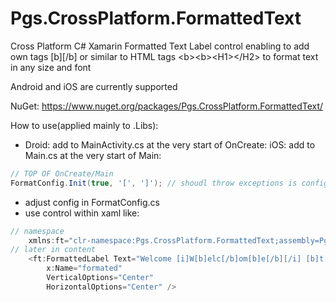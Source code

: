 # Pgs.CrossPlatform.FormattedText
Cross Platform C# Xamarin Formatted Text Label control enabling to add own tags [b][/b] or similar to HTML tags &lt;b>&lt;b>&lt;H1>&lt;/H2>  to format text in any size and font

Android and iOS are currently supported

NuGet:
https://www.nuget.org/packages/Pgs.CrossPlatform.FormattedText/

How to use(applied mainly to .Libs):
  * Droid: add to MainActivity.cs at the very start of OnCreate:
    iOS: add to Main.cs at the very start of Main:
```C#
// TOP OF OnCreate/Main
FormatConfig.Init(true, '[', ']'); // shoudl throw exceptions is config is lacking and chars that starts and ends tag
```
  * adjust config in FormatConfig.cs
  * use control within xaml like:
```C#
// namespace
    xmlns:ft="clr-namespace:Pgs.CrossPlatform.FormattedText;assembly=Pgs.CrossPlatform.FormattedText" 
// later in content
    <ft:FormattedLabel Text="Welcome [i]W[b]elc[/b]om[b]e[/b][/i] [b]t[i]o[/i][/b] [b][i]Xama[/i]rin[/b] [b][i]Forms[/i][/b]!"
        x:Name="formated"
        VerticalOptions="Center"
        HorizontalOptions="Center" />
```  
